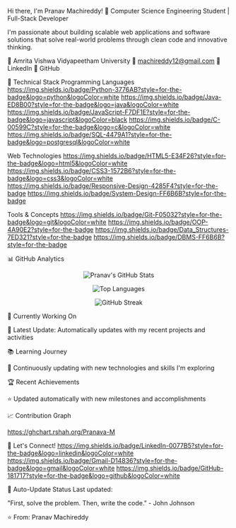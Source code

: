 Hi there, I'm Pranav Machireddy! 👋
Computer Science Engineering Student | Full-Stack Developer

I'm passionate about building scalable web applications and software solutions that solve real-world problems through clean code and innovative thinking.

📍 Amrita Vishwa Vidyapeetham University
📧 machireddy12@gmail.com
💼 LinkedIn
🐙 GitHub

🚀 Technical Stack
Programming Languages
https://img.shields.io/badge/Python-3776AB?style=for-the-badge&logo=python&logoColor=white
https://img.shields.io/badge/Java-ED8B00?style=for-the-badge&logo=java&logoColor=white
https://img.shields.io/badge/JavaScript-F7DF1E?style=for-the-badge&logo=javascript&logoColor=black
https://img.shields.io/badge/C-00599C?style=for-the-badge&logo=c&logoColor=white
https://img.shields.io/badge/SQL-4479A1?style=for-the-badge&logo=postgresql&logoColor=white

Web Technologies
https://img.shields.io/badge/HTML5-E34F26?style=for-the-badge&logo=html5&logoColor=white
https://img.shields.io/badge/CSS3-1572B6?style=for-the-badge&logo=css3&logoColor=white
https://img.shields.io/badge/Responsive-Design-4285F4?style=for-the-badge
https://img.shields.io/badge/System-Design-FF6B6B?style=for-the-badge

Tools & Concepts
https://img.shields.io/badge/Git-F05032?style=for-the-badge&logo=git&logoColor=white
https://img.shields.io/badge/OOP-4A90E2?style=for-the-badge
https://img.shields.io/badge/Data_Structures-7ED321?style=for-the-badge
https://img.shields.io/badge/DBMS-FF6B6B?style=for-the-badge

📊 GitHub Analytics
<!-- Dynamic GitHub Stats --><p align="center"> <img src="https://github-readme-stats.vercel.app/api?username=Pranava-M&show_icons=true&theme=radical&hide_title=true&count_private=true&cache_seconds=1800" alt="Pranav's GitHub Stats" /> </p><p align="center"> <img src="https://github-readme-stats.vercel.app/api/top-langs/?username=Pranava-M&layout=compact&theme=radical&hide_border=true&cache_seconds=1800" alt="Top Languages" /> </p><p align="center"> <img src="https://github-readme-streak-stats.herokuapp.com/?user=Pranava-M&theme=radical&hide_border=true&cache_seconds=1800" alt="GitHub Streak" /> </p>
🎯 Currently Working On
<!-- Dynamic recent activity -->
📌 Latest Update: Automatically updates with my recent projects and activities

📚 Learning Journey
<!-- Dynamic learning progress -->
🔄 Continuously updating with new technologies and skills I'm exploring

🏆 Recent Achievements
<!-- Dynamic achievements -->
⭐ Updated automatically with new milestones and accomplishments

📈 Contribution Graph
<!-- Dynamic contribution graph -->
https://ghchart.rshah.org/Pranava-M

🤝 Let's Connect!
https://img.shields.io/badge/LinkedIn-0077B5?style=for-the-badge&logo=linkedin&logoColor=white
https://img.shields.io/badge/Gmail-D14836?style=for-the-badge&logo=gmail&logoColor=white
https://img.shields.io/badge/GitHub-181717?style=for-the-badge&logo=github&logoColor=white

🔄 Auto-Update Status
Last updated: <span id="datetime"></span>

<script> document.getElementById('datetime').innerHTML = new Date().toLocaleString(); </script>
"First, solve the problem. Then, write the code." - John Johnson

⭐ From: Pranav Machireddy
